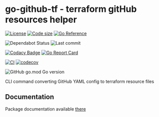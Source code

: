 # go-github-tf - terraform gitHub resources helper

[![License](https://img.shields.io/github/license/yoanm/github-tf.svg)](https://github.com/yoanm/github-tf)
[![Code size](https://img.shields.io/github/languages/code-size/yoanm/github-tf.svg)](https://github.com/yoanm/github-tf)
[![Go Reference](https://pkg.go.dev/badge/github.com/yoanm/github-tf.svg)](https://pkg.go.dev/github.com/yoanm/github-tf)

![Dependabot Status](https://flat.badgen.net/github/dependabot/yoanm/github-tf)
![Last commit](https://badgen.net/github/last-commit/yoanm/github-tf)

[![Codacy Badge](https://app.codacy.com/project/badge/Grade/e1ceed2c5fa24691b3735a7c4b7a73a0)](https://www.codacy.com/gh/yoanm/github-tf/dashboard?utm_source=github.com&amp;utm_medium=referral&amp;utm_content=yoanm/github-tf&amp;utm_campaign=Badge_Grade)
[![Go Report Card](https://goreportcard.com/badge/github.com/yoanm/github-tf)](https://goreportcard.com/report/github.com/yoanm/github-tf)

[![CI](https://github.com/yoanm/github-tf/actions/workflows/CI.yml/badge.svg?branch=master)](https://github.com/yoanm/github-tf/actions/workflows/CI.yml)
[![codecov](https://codecov.io/gh/yoanm/github-tf/branch/master/graph/badge.svg?token=NHdwEBUFK5)](https://codecov.io/gh/yoanm/github-tf)

![GitHub go.mod Go version](https://img.shields.io/github/go-mod/go-version/yoanm/github-tf)

CLI command converting GitHub YAML config to terraform resource files

## Documentation

Package documentation available [there](./DOC.md)
